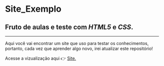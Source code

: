 # Site_Exemplo
## Fruto de aulas e teste com _HTML5_ e _CSS_.
---
Aqui você vai encontrar um site que uso para testar os conhecimentos, portanto, cada vez que aprender algo novo, irei atualizar este repositório!

Acesse a vizualização aqui 👉 [Site.](https://jhonatasmenezes.github.io/Site_Exemplo/)
